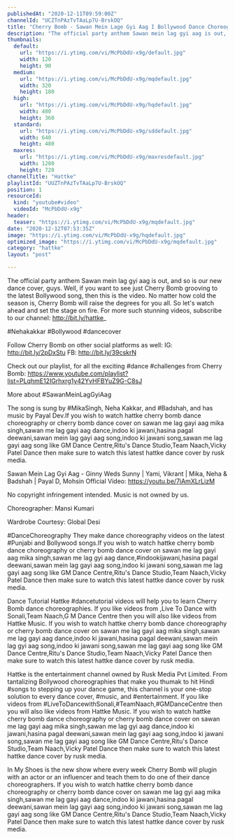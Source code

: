 ```yaml
---
publishedAt: "2020-12-11T09:59:00Z"
channelId: "UCZTnPAzTvTAaLp7U-BrskOQ"
title: "Cherry Bomb - Sawan Mein Lage Gyi Aag I Bollywood Dance Choreography | Hattke"
description: "The official party anthem Sawan mein lag gyi aag is out, and so is our new dance cover, guys. Well, if you want to see just Cherry Bomb grooving to the latest Bollywood song, then this is the video. No matter how cold the season is, Cherry Bomb will raise the degrees for you all. So let's watch ahead and set the stage on fire.  For more such stunning videos, subscribe to our channel: http://bit.ly/hattke_\n\n#Nehakakkar #Bollywood #dancecover\n\nFollow Cherry Bomb on other social platforms as well: \nIG: http://bit.ly/2pDxStu\nFB: http://bit.ly/39cskrN\n\nCheck out our playlist, for all the exciting #dance #challenges from Cherry Bomb: https://www.youtube.com/playlist?list=PLqhmE12IGrhxrg1y42YvHFBYuZ9G-C8sJ\n\nMore about #SawanMeinLagGyiAag\n\nThe song is sung by #MikaSingh, Neha Kakkar, and #Badshah, and has music by Payal Dev.If you wish to watch hattke cherry bomb dance choreography or cherry bomb dance cover on sawan me lag gayi aag mika singh,sawan me lag gayi aag dance,indoo ki jawani,hasina pagal deewani,sawan mein lag gayi aag song,indoo ki jawani song,sawan me lag gayi aag song like GM Dance Centre,Ritu's Dance Studio,Team Naach,Vicky Patel Dance then make sure to watch this latest hattke dance cover by rusk media.\n\n\nSawan Mein Lag Gyi Aag - Ginny Weds Sunny | Yami, Vikrant | Mika, Neha & Badshah | Payal D, Mohsin\nOfficial Video: https://youtu.be/7iAmXLrLizM\n\nNo copyright infringement intended. Music is not owned by us.\n\nChoreographer: Mansi Kumari\n\nWardrobe Courtesy: Global Desi\n\n#DanceChoreography\nThey make dance choreography videos on the latest #Punjabi and Bollywood songs.If you wish to watch hattke cherry bomb dance choreography or cherry bomb dance cover on sawan me lag gayi aag mika singh,sawan me lag gyi aag dance,#indookijawani,hasina pagal deewani,sawan mein lag gayi aag song,indoo ki jawani song,sawan me lag gayi aag song like GM Dance Centre,Ritu's Dance Studio,Team Naach,Vicky Patel Dance then make sure to watch this latest hattke dance cover by rusk media.\n\nDance Tutorial\nHattke #dancetutorial videos will help you to learn Cherry Bomb dance choreographies.  If you like videos from ,Live To Dance with Sonali,Team Naach,G M Dance Centre then you will also like videos from Hattke Music. If you wish to watch hattke cherry bomb dance choreography or cherry bomb dance cover on sawan me lag gayi aag mika singh,sawan me lag gayi aag dance,indoo ki jawani,hasina pagal deewani,sawan mein lag gyi aag song,indoo ki jawani song,sawan me lag gayi aag song like GM Dance Centre,Ritu's Dance Studio,Team Naach,Vicky Patel Dance then make sure to watch this latest hattke dance cover by rusk media.\n\nHattke is the entertainment channel owned by Rusk Media Pvt Limited. From tantalizing Bollywood choreographies that make you thumak to hit Hindi #songs to stepping up your dance game, this channel is your one-stop solution to every dance cover, #music, and #entertainment. If you like videos from #LiveToDancewithSonali,#TeamNaach,#GMDanceCentre then you will also like videos from Hattke Music. If you wish to watch hattke cherry bomb dance choreography or cherry bomb dance cover on sawan me lag gayi aag mika singh,sawan me lag gyi aag dance,indoo ki jawani,hasina pagal deewani,sawan mein lag gayi aag song,indoo ki jawani song,sawan me lag gayi aag song like GM Dance Centre,Ritu's Dance Studio,Team Naach,Vicky Patel Dance then make sure to watch this latest hattke dance cover by rusk media.\n\nIn My Shoes is the new show where every week Cherry Bomb will plugin with an actor or an influencer and teach them to do one of their dance choreographers. If you wish to watch hattke cherry bomb dance choreography or cherry bomb dance cover on sawan me lag gyi aag mika singh,sawan me lag gayi aag dance,indoo ki jawani,hasina pagal deewani,sawan mein lag gayi aag song,indoo ki jawani song,sawan me lag gayi aag song like GM Dance Centre,Ritu's Dance Studio,Team Naach,Vicky Patel Dance then make sure to watch this latest hattke dance cover by rusk media."
thumbnails:
  default:
    url: "https://i.ytimg.com/vi/McPbDdU-x9g/default.jpg"
    width: 120
    height: 90
  medium:
    url: "https://i.ytimg.com/vi/McPbDdU-x9g/mqdefault.jpg"
    width: 320
    height: 180
  high:
    url: "https://i.ytimg.com/vi/McPbDdU-x9g/hqdefault.jpg"
    width: 480
    height: 360
  standard:
    url: "https://i.ytimg.com/vi/McPbDdU-x9g/sddefault.jpg"
    width: 640
    height: 480
  maxres:
    url: "https://i.ytimg.com/vi/McPbDdU-x9g/maxresdefault.jpg"
    width: 1280
    height: 720
channelTitle: "Hattke"
playlistId: "UUZTnPAzTvTAaLp7U-BrskOQ"
position: 1
resourceId:
  kind: "youtube#video"
  videoId: "McPbDdU-x9g"
header:
  teaser: "https://i.ytimg.com/vi/McPbDdU-x9g/mqdefault.jpg"
date: "2020-12-12T07:53:35Z"
image: "https://i.ytimg.com/vi/McPbDdU-x9g/hqdefault.jpg"
optimized_image: "https://i.ytimg.com/vi/McPbDdU-x9g/mqdefault.jpg"
category: "hattke"
layout: "post"

---
```

The official party anthem Sawan mein lag gyi aag is out, and so is our new dance cover, guys. Well, if you want to see just Cherry Bomb grooving to the latest Bollywood song, then this is the video. No matter how cold the season is, Cherry Bomb will raise the degrees for you all. So let's watch ahead and set the stage on fire.  For more such stunning videos, subscribe to our channel: http://bit.ly/hattke_

#Nehakakkar #Bollywood #dancecover

Follow Cherry Bomb on other social platforms as well: 
IG: http://bit.ly/2pDxStu
FB: http://bit.ly/39cskrN

Check out our playlist, for all the exciting #dance #challenges from Cherry Bomb: https://www.youtube.com/playlist?list=PLqhmE12IGrhxrg1y42YvHFBYuZ9G-C8sJ

More about #SawanMeinLagGyiAag

The song is sung by #MikaSingh, Neha Kakkar, and #Badshah, and has music by Payal Dev.If you wish to watch hattke cherry bomb dance choreography or cherry bomb dance cover on sawan me lag gayi aag mika singh,sawan me lag gayi aag dance,indoo ki jawani,hasina pagal deewani,sawan mein lag gayi aag song,indoo ki jawani song,sawan me lag gayi aag song like GM Dance Centre,Ritu's Dance Studio,Team Naach,Vicky Patel Dance then make sure to watch this latest hattke dance cover by rusk media.


Sawan Mein Lag Gyi Aag - Ginny Weds Sunny | Yami, Vikrant | Mika, Neha & Badshah | Payal D, Mohsin
Official Video: https://youtu.be/7iAmXLrLizM

No copyright infringement intended. Music is not owned by us.

Choreographer: Mansi Kumari

Wardrobe Courtesy: Global Desi

#DanceChoreography
They make dance choreography videos on the latest #Punjabi and Bollywood songs.If you wish to watch hattke cherry bomb dance choreography or cherry bomb dance cover on sawan me lag gayi aag mika singh,sawan me lag gyi aag dance,#indookijawani,hasina pagal deewani,sawan mein lag gayi aag song,indoo ki jawani song,sawan me lag gayi aag song like GM Dance Centre,Ritu's Dance Studio,Team Naach,Vicky Patel Dance then make sure to watch this latest hattke dance cover by rusk media.

Dance Tutorial
Hattke #dancetutorial videos will help you to learn Cherry Bomb dance choreographies.  If you like videos from ,Live To Dance with Sonali,Team Naach,G M Dance Centre then you will also like videos from Hattke Music. If you wish to watch hattke cherry bomb dance choreography or cherry bomb dance cover on sawan me lag gayi aag mika singh,sawan me lag gayi aag dance,indoo ki jawani,hasina pagal deewani,sawan mein lag gyi aag song,indoo ki jawani song,sawan me lag gayi aag song like GM Dance Centre,Ritu's Dance Studio,Team Naach,Vicky Patel Dance then make sure to watch this latest hattke dance cover by rusk media.

Hattke is the entertainment channel owned by Rusk Media Pvt Limited. From tantalizing Bollywood choreographies that make you thumak to hit Hindi #songs to stepping up your dance game, this channel is your one-stop solution to every dance cover, #music, and #entertainment. If you like videos from #LiveToDancewithSonali,#TeamNaach,#GMDanceCentre then you will also like videos from Hattke Music. If you wish to watch hattke cherry bomb dance choreography or cherry bomb dance cover on sawan me lag gayi aag mika singh,sawan me lag gyi aag dance,indoo ki jawani,hasina pagal deewani,sawan mein lag gayi aag song,indoo ki jawani song,sawan me lag gayi aag song like GM Dance Centre,Ritu's Dance Studio,Team Naach,Vicky Patel Dance then make sure to watch this latest hattke dance cover by rusk media.

In My Shoes is the new show where every week Cherry Bomb will plugin with an actor or an influencer and teach them to do one of their dance choreographers. If you wish to watch hattke cherry bomb dance choreography or cherry bomb dance cover on sawan me lag gyi aag mika singh,sawan me lag gayi aag dance,indoo ki jawani,hasina pagal deewani,sawan mein lag gayi aag song,indoo ki jawani song,sawan me lag gayi aag song like GM Dance Centre,Ritu's Dance Studio,Team Naach,Vicky Patel Dance then make sure to watch this latest hattke dance cover by rusk media.
